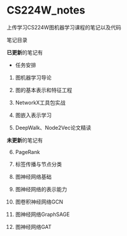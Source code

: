 # CS224W_notes

上传学习CS224W图机器学习课程的笔记以及代码

笔记目录

**已更新**的笔记有

- 任务安排

1. 图机器学习导论

2. 图的基本表示和特征工程

3. NetworkX工具包实战

4. 图嵌入表示学习

5. DeepWalk、Node2Vec论文精读

**未更新**的笔记有

6. PageRank

7. 标签传播与节点分类

8. 图神经网络基础

9. 图神经网络的表示能力

10. 图卷积神经网络GCN

11. 图神经网络GraphSAGE

12. 图神经网络GAT
